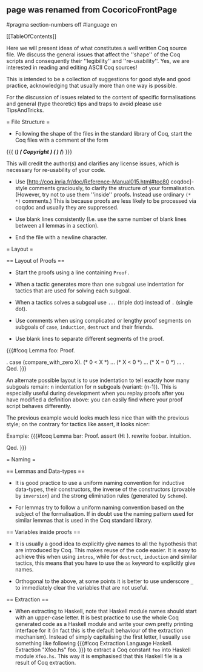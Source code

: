 ## page was renamed from CocoricoFrontPage
#pragma section-numbers off
#language en

[[TableOfContents]]

Here we will present ideas of what constitutes a well written Coq source file. We discuss the general issues that affect the ''shape'' of the Coq scripts and consequently their  ''legibility'' and ''re-usability''. Yes, we are interested in reading and editing ASCII Coq sources!

This is intended to be a collection of suggestions for good style and good practice, acknowledging that usually more than one way is possible. 

For the discussion of issues related to the content of specific formalisations and general (type theoretic) tips and traps to avoid please use TipsAndTricks.

= File Structure =

 * Following the shape of the files in the standard library of Coq, start the Coq files with a comment of the form

{{{
(************************************************************************)
(* Copyright <YEAR> <AUTHOR>                                                          *)
(* <LICENSE>                                                                                           *)
(************************************************************************)
}}}

 This will credit the author(s) and clarifies any license issues, which is necessary for re-usability of your code.

 *  Use [http://coq.inria.fr/doc/Reference-Manual015.html#toc80 coqdoc]-style comments graciously, to clarify the structure of your formalisation. (However, try not to use them ''inside'' proofs. Instead use ordinary `(*  *)` comments.) This is because proofs are less likely to be processed via coqdoc and usually they are suppressed.
 
 * Use blank lines consistently (I.e. use the same number of blank lines between all lemmas in a section).

 * End the file with a newline character.

= Layout =

== Layout of Proofs ==

 * Start the proofs using a line containing  `Proof.`
 
 * When a tactic generates more than one subgoal use indentation for tactics that are used for solving each subgoal.

 * When a tactics solves a subgoal use `...` (triple dot) instead of `.` (single dot). 

 * Use comments when using complicated or lengthy proof segments on subgoals of `case`, `induction`, `destruct` and their friends.

 * Use blank lines to separate different segments of the proof. 

{{{#!coq
Lemma foo:
Proof.
 <body of tactics before case>.
 case (compare_with_zero X).
  (* 0 < X *)
   <body of tactics>...
  (* X < 0  *)
   <body of tactics>... 
  (* X = 0  *)
   <body of tactics>... 
 
 <body of tactics after case>.
Qed.
}}}

An alternate possible layout is to use indentation to tell exactly how many subgoals remain:  n indentation for n subgoals (variant: (n-1)). This is especially useful during development when you replay proofs after you have modified a definition above: you can easily find where your proof script behaves differently.

The previous example would looks much less nice than with the previous style; on the contrary for tactics like assert, it looks nicer:

Example:
{{{#!coq
Lemma bar:
Proof.
 assert (H: <some property>).
  rewrite foobar.
  intuition.
 <body of tactics>
Qed.
}}}

= Naming =

== Lemmas and Data-types ==

 * It is good practice to use a uniform naming convention for inductive data-types, their constructors, the inverse of the constructors (provable by `inversion`) and the strong elimination rules (generated by `Scheme`).

 * For lemmas try to follow a uniform naming convention based on the subject of the formalisation. If in doubt use the naming pattern used for similar lemmas that is used in the Coq standard library.

== Variables inside proofs ==

 * It is usually a good idea to explicitly give names to all the hypothesis that are introduced by Coq. This makes reuse of the code easier. It is easy to achieve this when using `intros`, while for `destruct`, `induction` and similar tactics, this means that you have to use the `as` keyword to explicitly give names.

 * Orthogonal to the above, at some points it is better to use underscore `_` to immediately clear the variables that are not useful.

== Extraction ==

 * When extracting to Haskell, note that Haskell module names should start with an upper-case letter. It is best practice to use the whole Coq generated code as a Haskell module and write your own pretty printing interface for it (in fact this is the default behaviour of the extraction mechanism). Instead of simply capitalising the first letter, I usually use something like following
{{{#!coq
Extraction Language Haskell.
Extraction "Xfoo.hs" foo.
}}}
 to extract a Coq constant `foo` into Haskell module `Xfoo.hs`. This way it is emphasised that this Haskell file is a result of Coq extraction.

